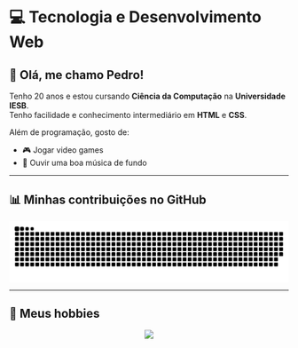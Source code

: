# 💻 Tecnologia e Desenvolvimento Web

## 👋 Olá, me chamo Pedro!

Tenho 20 anos e estou cursando **Ciência da Computação** na **Universidade IESB**.  
Tenho facilidade e conhecimento intermediário em **HTML** e **CSS**.  

Além de programação, gosto de:  
- 🎮 Jogar video games  
- 🎵 Ouvir uma boa música de fundo  

---

## 📊 Minhas contribuições no GitHub

<p align="center">
  <picture>
    <source media="(prefers-color-scheme: dark)" srcset="https://raw.githubusercontent.com/mari4souza/mari4souza/output/github-contribution-grid-snake-dark.svg">
    <source media="(prefers-color-scheme: light)" srcset="https://raw.githubusercontent.com/mari4souza/mari4souza/output/github-contribution-grid-snake-dark.svg">
    <img align="center" alt="GitHub contribution grid snake animation" src="https://raw.githubusercontent.com/mari4souza/mari4souza/output/github-contribution-grid-snake.svg">
  </picture>
</p>

---

## 🎨 Meus hobbies

<p align="center">
<img src="https://github.com/Anmol-Baranwal/Cool-GIFs-For-GitHub/assets/74038190/ad50585b-2e08-4f45-9836-9bb6d67e2a86" width="500">
</p>
